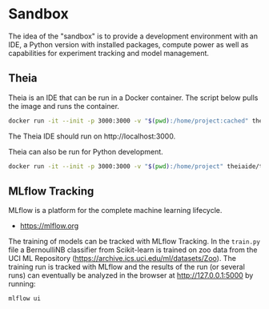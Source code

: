 # Sandbox

The idea of the "sandbox" is to provide a development environment with an IDE, a Python version with installed packages, compute power as well as capabilities for experiment tracking and model management. 

## Theia

Theia is an IDE that can be run in a Docker container. The script below pulls the image and runs the container.

```zsh
docker run -it --init -p 3000:3000 -v "$(pwd):/home/project:cached" theiaide/theia:latest
```

The Theia IDE should run on http://localhost:3000.

Theia can also be run for Python development. 

```zsh
docker run -it --init -p 3000:3000 -v "$(pwd):/home/project" theiaide/theia-python:latest
```

## MLflow Tracking

MLflow is a platform for the complete machine learning lifecycle. 

* https://mlflow.org

The training of models can be tracked with MLflow Tracking. In the `train.py` file a BernoulliNB classifier from Scikit-learn is trained on zoo data from the UCI ML Repository (https://archive.ics.uci.edu/ml/datasets/Zoo). The training run is tracked with MLflow and the results of the run (or several runs) can eventually be analyzed in the browser at http://127.0.0.1:5000 by running:

```zsh
mlflow ui
```